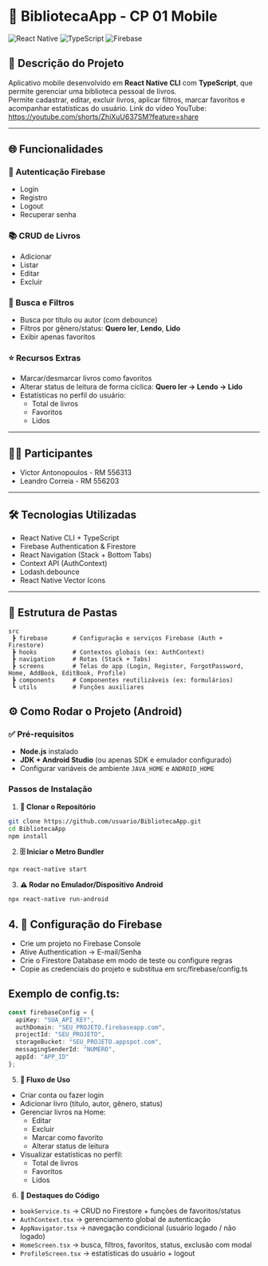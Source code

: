 # 📌 BibliotecaApp - CP 01 Mobile

![React Native](https://img.shields.io/badge/React_Native-61DAFB?style=for-the-badge&logo=react) ![TypeScript](https://img.shields.io/badge/TypeScript-3178C6?style=for-the-badge&logo=typescript) ![Firebase](https://img.shields.io/badge/Firebase-FFCA28?style=for-the-badge&logo=firebase)

## 📖 Descrição do Projeto

Aplicativo mobile desenvolvido em **React Native CLI** com **TypeScript**, que permite gerenciar uma biblioteca pessoal de livros.  
Permite cadastrar, editar, excluir livros, aplicar filtros, marcar favoritos e acompanhar estatísticas do usuário.
Link do vídeo YouTube: https://youtube.com/shorts/ZhiXuU637SM?feature=share

---

## 🌐 Funcionalidades

### 🔑 Autenticação Firebase
- Login  
- Registro  
- Logout  
- Recuperar senha  

### 📚 CRUD de Livros
- Adicionar  
- Listar  
- Editar  
- Excluir  

### 🔎 Busca e Filtros
- Busca por título ou autor (com debounce)  
- Filtros por gênero/status: **Quero ler**, **Lendo**, **Lido**  
- Exibir apenas favoritos  

### ⭐ Recursos Extras
- Marcar/desmarcar livros como favoritos  
- Alterar status de leitura de forma cíclica: **Quero ler → Lendo → Lido**  
- Estatísticas no perfil do usuário:
  - Total de livros  
  - Favoritos  
  - Lidos  

---

## 👨‍💻 Participantes

- Victor Antonopoulos - RM 556313  
- Leandro Correia - RM 556203  

---

## 🛠️ Tecnologias Utilizadas

- React Native CLI + TypeScript  
- Firebase Authentication & Firestore  
- React Navigation (Stack + Bottom Tabs)  
- Context API (AuthContext)  
- Lodash.debounce  
- React Native Vector Icons  

---

## 📂 Estrutura de Pastas

```text
src
 ┣ firebase       # Configuração e serviços Firebase (Auth + Firestore)
 ┣ hooks          # Contextos globais (ex: AuthContext)
 ┣ navigation     # Rotas (Stack + Tabs)
 ┣ screens        # Telas do app (Login, Register, ForgotPassword, Home, AddBook, EditBook, Profile)
 ┣ components     # Componentes reutilizáveis (ex: formulários)
 ┗ utils          # Funções auxiliares
```
## ⚙️ Como Rodar o Projeto (Android)

### ✅ Pré-requisitos
- **Node.js** instalado  
- **JDK + Android Studio** (ou apenas SDK e emulador configurado)  
- Configurar variáveis de ambiente `JAVA_HOME` e `ANDROID_HOME`  

### Passos de Instalação

1. **🔽 Clonar o Repositório**
```bash
git clone https://github.com/usuario/BibliotecaApp.git
cd BibliotecaApp
npm install
```

2. **🗄️ Iniciar o Metro Bundler**
```bash
npx react-native start
```
3. **⚠️ Rodar no Emulador/Dispositivo Android**
```bash
npx react-native run-android

```
## 4. 🔑 Configuração do Firebase

- Crie um projeto no Firebase Console  
- Ative Authentication → E-mail/Senha
- Crie o Firestore Database em modo de teste ou configure regras
- Copie as credenciais do projeto e substitua em src/firebase/config.ts
  
 ## Exemplo de config.ts:
```ts
const firebaseConfig = {
  apiKey: "SUA_API_KEY",
  authDomain: "SEU_PROJETO.firebaseapp.com",
  projectId: "SEU_PROJETO",
  storageBucket: "SEU_PROJETO.appspot.com",
  messagingSenderId: "NUMERO",
  appId: "APP_ID"
};

```
5. **📲 Fluxo de Uso**
- Criar conta ou fazer login  
- Adicionar livro (título, autor, gênero, status)  
- Gerenciar livros na Home:
  - Editar  
  - Excluir  
  - Marcar como favorito  
  - Alterar status de leitura  
- Visualizar estatísticas no perfil:
  - Total de livros  
  - Favoritos  
  - Lidos  

6. **📌 Destaques do Código**
- `bookService.ts` → CRUD no Firestore + funções de favoritos/status  
- `AuthContext.tsx` → gerenciamento global de autenticação  
- `AppNavigator.tsx` → navegação condicional (usuário logado / não logado)  
- `HomeScreen.tsx` → busca, filtros, favoritos, status, exclusão com modal  
- `ProfileScreen.tsx` → estatísticas do usuário + logout  
